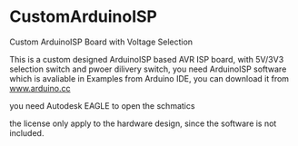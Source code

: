 # CustomArduinoISP
Custom ArduinoISP Board with Voltage Selection

This is a custom designed ArduinoISP based AVR ISP board, with 5V/3V3 selection switch and pwoer dilivery switch, you need ArduinoISP software which is avaliable in Examples from Arduino IDE, you can download it from www.arduino.cc

you need Autodesk EAGLE to open the schmatics

the license only apply to the hardware design, since the software is not included.
